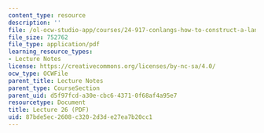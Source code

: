 ```yaml
---
content_type: resource
description: ''
file: /ol-ocw-studio-app/courses/24-917-conlangs-how-to-construct-a-language-fall-2018/87bde5ec2608c3202d3de27ea7b20cc1_MIT24_917f18_lec26_hesitation.pdf
file_size: 752762
file_type: application/pdf
learning_resource_types:
- Lecture Notes
license: https://creativecommons.org/licenses/by-nc-sa/4.0/
ocw_type: OCWFile
parent_title: Lecture Notes
parent_type: CourseSection
parent_uid: d5f97fcd-a30e-cbc6-4371-0f68af4a95e7
resourcetype: Document
title: Lecture 26 (PDF)
uid: 87bde5ec-2608-c320-2d3d-e27ea7b20cc1
---
```

